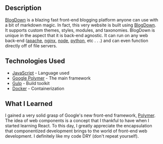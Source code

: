 ## Description

[BlogDown](https://github.com/thingdown/blogdown) is a blazing fast front-end blogging platform anyone can use with a
bit of markdown magic. In fact, this very website is built using [BlogDown](https://github.com/thingdown/blogdown).
It supports custom themes, styles, modules, and taxonomies. BlogDown is unique in the aspect that it is back-end agnostic.
It can run on any web back-end \([apache](http://httpd.apache.org/), [nginx](https://www.nginx.com/),
[node](https://nodejs.org), [python](https://docs.python.org/2/library/simplehttpserver.html), etc . . .\)
and can even function directly off of file servers.

## Technologies Used

* [JavaScript](https://www.w3schools.com/js/) - Language used
* [Google Polymer](https://www.polymer-project.org/) - The main framework
* [Gulp](http://gulpjs.com/) - Build toolkit
* [Docker](https://www.docker.com/) - Containerization

## What I Learned

I gained a very solid grasp of Google's new front-end framework, [Polymer](https://www.polymer-project.org/).
The idea of web components is a concept that I thankful to have when I started learning React.  To this day, I greatly
appreciate the encapsulation that componentized development brings to the world of front-end web development.
I definitely like my code DRY \(don't repeat yourself\).
